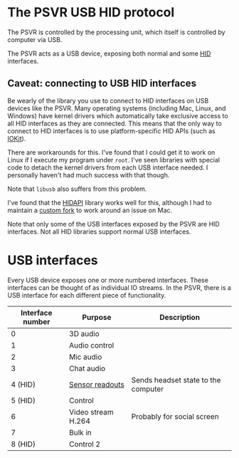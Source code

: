 # The PSVR USB HID protocol

The PSVR is controlled by the processing unit, which itself is
controlled by computer via USB.

The PSVR acts as a USB device, exposing both normal and some [HID](https://en.wikipedia.org/wiki/USB_human_interface_device_class) interfaces.

## Caveat: connecting to USB HID interfaces

Be wearly of the library you use to connect to HID interfaces on USB devices like
the PSVR. Many operating systems (including Mac, Linux, and
Windows) have kernel drivers which automatically take exclusive
access to all HID interfaces as they are connected. This means that
the only way to connect to HID interfaces is to use platform-specific
HID APIs (such as [IOKit](iokit)).

There are workarounds for this. I've found that I could get it to work
on Linux if I execute my program under `root`. I've seen libraries
with special code to detach the kernel drivers from each USB interface needed.
I personally haven't had much success with that though.

Note that `libusb` also suffers from this problem.

I've found that the [HIDAPI][hidapi] library works well for this, although I had
to maintain a [custom fork](https://github.com/signal11/hidapi/pull/380) to work
around an issue on Mac.

Note that only some of the USB interfaces exposed by the PSVR are HID interfaces.
Not all HID libraries support normal USB interfaces.

[iokit]: https://developer.apple.com/library/content/documentation/DeviceDrivers/Conceptual/IOKitFundamentals/Introduction/Introduction.html
[libusb]: https://github.com/libusb/libusb
[hidapi]: https://github.com/signal11/hidapi

# USB interfaces

Every USB device exposes one or more numbered interfaces. These
interfaces can be thought of as individual IO streams. In the PSVR,
there is a USB interface for each different piece of functionality.

| Interface number | Purpose                                  | Description
|------------------|------------------------------------------|------------
| 0                | 3D audio                                 |
| 1                | Audio control                            |
| 2                | Mic audio                                |
| 3                | Chat audio                               |
| 4 (HID)          | [Sensor readouts][sensor readouts]       | Sends headset state to the computer
| 5 (HID)          | Control                                  |
| 6                | Video stream H.264                       | Probably for social screen
| 7                | Bulk in                                  |
| 8 (HID)          | Control 2                                |

[sensor readouts]: interfaces/sensor_readouts.md

